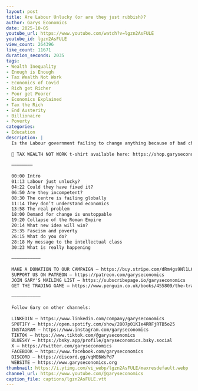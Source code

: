 ```yaml
---
layout: post
title: Are Labour Unlucky (or are they just rubbish)?
author: Garys Economics
date: 2025-10-05
youtube_url: https://www.youtube.com/watch?v=lgzn2AsFULE
youtube_id: lgzn2AsFULE
view_count: 264396
like_count: 11671
duration_seconds: 2035
tags:
- Wealth Inequality
- Enough is Enough
- Tax Wealth Not Work
- Economics of Covid
- Rich get Richer
- Poor get Poorer
- Economics Explained
- Tax the Rich
- End Austerity
- Billionaire
- Poverty
categories:
- Education
description: |
  Is the Labour government failing to change anything because of bad choices – or because the economic situation makes them powerless to act?
  
  👕 TAX WEALTH NOT WORK t-shirt available here: https://shop.garyseconomics.org/
  
  ––––––––
  
  00:00 Intro
  01:13 Labour just unlucky?
  04:22 Could they have fixed it?
  06:50 Are they incompetent?
  08:30 The centre is failing globally
  11:14 They don’t understand economics
  13:58 The real problem
  18:00 Demand for change is unstoppable
  19:20 Collapse of the Roman Empire
  20:14 What new idea will win?  
  25:35 Fascism and poverty
  26:15 What do you do?
  28:18 My message to the intellectual class
  30:23 What is really happening
  
  –––––––––––
  
  MAKE A DONATION TO OUR CAMPAIGN – https://buy.stripe.com/dRm4gs9Nl1L6eqWbUydjO00
  SUPPORT US ON PATREON – https://patreon.com/garyseconomics
  JOIN GARY'S MAILING LIST – https://subscribepage.io/garyseconomics
  GET THE TRADING GAME – https://www.penguin.co.uk/books/455809/the-trading-game-by-stevenson-gary/9781802062731 
  
  –––––––––––
  
  Follow Gary on other channels:
  
  LINKEDIN – https://www.linkedin.com/company/garyseconomics
  SPOTIFY – https://open.spotify.com/show/2807p01KIe4RRFjRTB5o25
  INSTAGRAM – https://www.instagram.com/garyseconomics
  TIKTOK – https://www.tiktok.com/@garyseconomics
  BLUESKY – https://bsky.app/profile/garyseconomics.bsky.social
  X – https://twitter.com/garyseconomics
  FACEBOOK – https://www.facebook.com/garyseconomics
  DISCORD – https://discord.gg/vqME6WsPd7
  WEBSITE – https://www.garyseconomics.org
thumbnail: https://i.ytimg.com/vi_webp/lgzn2AsFULE/maxresdefault.webp
channel_url: https://www.youtube.com/@garyseconomics
caption_file: captions/lgzn2AsFULE.vtt
---
```

